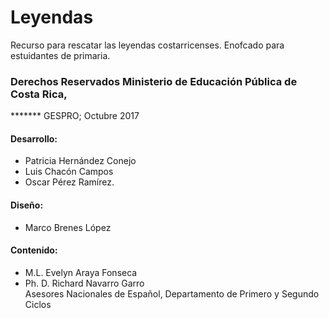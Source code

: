 # Leyendas

Recurso para rescatar las leyendas costarricenses.
Enofcado para estuidantes de primaria.

### Derechos Reservados Ministerio de Educación Pública de Costa Rica,
******* GESPRO;  Octubre 2017 <br>
#### Desarrollo:
* Patricia Hernández Conejo
* Luis Chacón Campos
* Oscar Pérez Ramírez.
#### Diseño:
* Marco Brenes López
#### Contenido:
*  M.L. Evelyn Araya Fonseca
* Ph. D. Richard Navarro Garro <br>
Asesores Nacionales de Español, Departamento de Primero y Segundo Ciclos
